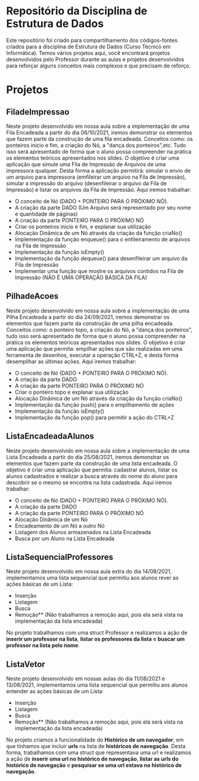 # Repositório da Disciplina de Estrutura de Dados
Este repositório foi criado para compartilhamento dos códigos-fontes criados para a disciplina de Estrutura de Dados (Curso Técnico em Informática).
Temos vários projetos aqui, você encontrará projetos desenvolvidos pelo Professor durante as aulas e projetos desenvolvidos para reforçar alguns conceitos mais complexos e que precisam de reforço.

# Projetos

## FiladeImpressao

Neste projeto desenvolvido em nossa aula sobre a implementação de uma Fila Encadeada a partir do dia 06/10/2021, iremos demonstrar os elementos que fazem parte da construção de uma fila encadeada. Conceitos como: os ponteiros inicio e fim, a criação do Nó, a "dança dos ponteiros",etc. Tudo isso será apresentado de forma que o aluno possa compreender na prática os elementos teóricos apresentados nos slides. O objetivo é criar uma aplicação que simule uma Fila de Impressão de Arquivos de uma impressora qualquer. Desta forma a aplicação permitirá: simular o envio de um arquivo para impressora (emfileirar um arquivo na Fila de Impressão), simular a impressão do arquivo (desenfileirar o arquivo da Fila de Impressão) e listar os arquivos da Fila de Impressão. Aqui iremos trabalhar: 
- O conceito de Nó (DADO + PONTEIRO PARA O PRÓXIMO NÓ).
- A criação da parte DADO (Um Arquivo será representado por seu nome e quantidade de páginas)
- A criação da parte PONTEIRO PARA O PRÓXIMO NÓ
- Criar os ponteiros inicio e fim, e explanar sua utilização
- Alocação Dinâmica de um Nó através da criação da função criaNo()
- Implementação da função enqueue() para o enfileiramento de arquivos na Fila de Impressão
- Implementação da função isEmpty()
- Implementação da função dequeue() para desenfileirar um arquivo da Fila de Impressão 
- Implementar uma função que mostre os arquivos contidos na Fila de Impressão (NÃO É UMA OPERAÇÃO BÁSICA DA FILA)


## PilhadeAcoes

Neste projeto desenvolvido em nossa aula sobre a implementação de uma Pilha Encadeada a partir do dia 24/09/2021, iremos demonstrar os elementos que fazem parte da construção de uma pilha encadeada. Conceitos como: o ponteiro topo, a criação do Nó, a "dança dos ponteiros", tudo isso será apresentado de forma que o aluno possa compreender na prática os elementos teóricos apresentados nos slides. O objetivo é criar uma aplicação que permita: empilhar ações que são realizadas em uma ferramenta de desenhos, executar a operação CTRL+Z, e desta forma desempilhar as últimas ações. Aqui iremos trabalhar: 
- O conceito de Nó (DADO + PONTEIRO PARA O PRÓXIMO NÓ).
- A criação da parte DADO
- A criação da parte PONTEIRO PARA O PRÓXIMO NÓ
- Criar o ponteiro topo e explanar sua utilização
- Alocação Dinâmica de um Nó através da criação da função criaNo()
- Implementação da função push() para o empilhamento de ações
- Implementação da função isEmpty()
- Implementação da função pop() para permitir a ação do CTRL+Z 


## ListaEncadeadaAlunos

Neste projeto desenvolvido em nossa aula sobre a implementação de uma Lista Encadeada a partir do dia 25/08/2021, iremos demonstrar os elementos que fazem parte da construção de uma lista encadeada. O objetivo é criar uma aplicação que permita: cadastrar alunos, listar os alunos cadastrados e realizar a busca através do nome do aluno para descobrir se o mesmo se encontra na lista cadastrada. Aqui iremos trabalhar: 
- O conceito de Nó (DADO + PONTEIRO PARA O PRÓXIMO NÓ).
- A criação da parte DADO
- A criação da parte PONTEIRO PARA O PRÓXIMO NÓ
- Alocação Dinâmica de um Nó
- Encadeamento de um Nó a outro Nó
- Listagem dos Alunos armazenados na Lista Encadeada
- Busca por um Aluno na Lista Encadeada 

## ListaSequencialProfessores

Neste projeto desenvolvido em nossa aula extra do dia 14/08/2021, implementamos uma lista sequencial que permitiu aos alunos rever as ações básicas de um Lista:
- Inserção
- Listagem
- Busca
- Remoção** (Não trabalhamos a remoção aqui, pois ela será vista na implementação da lista encadeada)

No projeto trabalhamos com uma struct Professor e realizamos a ação de **inserir um professor na lista**, **listar os professores da lista** e **buscar um professor na lista pelo nome**.

## ListaVetor

Neste projeto desenvolvido em nossas aulas do dia 11/08/2021 e 13/08/2021, implementamos uma lista sequencial que permitiu aos alunos entender as ações básicas de um Lista:
- Inserção
- Listagem
- Busca
- Remoção** (Não trabalhamos a remoção aqui, pois ela será vista na implementação da lista encadeada)

No projeto criamos a funcionalidade do **Histórico de um navegador**, em que tínhamos que incluir **urls** na lista de **históricos de navegação**. Desta forma, trabalhamos com uma struct que representava uma url e realizamos a ação de **inserir uma url no histórico de navegação**, **listar as urls do histórico de navegação** e **pesquisar se uma url estava no histórico de navegação**.
